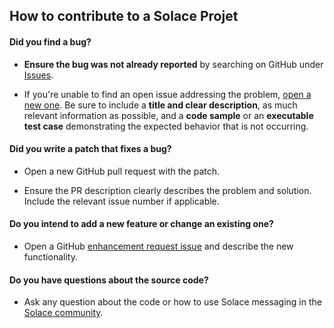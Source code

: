 ## How to contribute to a Solace Projet

#### **Did you find a bug?**

* **Ensure the bug was not already reported** by searching on GitHub under [Issues](https://github.com/SolaceLabs/sl-cf-solace-messaging-demo/issues).

* If you're unable to find an open issue addressing the problem, [open a new one](https://github.com/SolaceLabs/sl-cf-solace-messaging-demo/issues/new). Be sure to include a **title and clear description**, as much relevant information as possible, and a **code sample** or an **executable test case** demonstrating the expected behavior that is not occurring.

#### **Did you write a patch that fixes a bug?**

* Open a new GitHub pull request with the patch.

* Ensure the PR description clearly describes the problem and solution. Include the relevant issue number if applicable.

#### **Do you intend to add a new feature or change an existing one?**

* Open a GitHub [enhancement request issue](https://github.com/SolaceLabs/sl-cf-solace-messaging-demo/issues/new) and describe the new functionality.

#### **Do you have questions about the source code?**

* Ask any question about the code or how to use Solace messaging in the [Solace community](http://dev.solace.com/community/).
